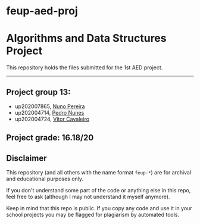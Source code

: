 # feup-aed-proj

# Algorithms and Data Structures Project


This repository holds the files submitted for the 1st AED project.

---

## Project group 13:
- up202007865, [Nuno Pereira](https://github.com/Naapperas)<br>
- up202004714, [Pedro Nunes](https://github.com/pedronunes19)<br>
- up202004724, [Vítor Cavaleiro](https://github.com/Cavaleiro132)<br>

## Project grade: 16.18/20

## Disclaimer

This repository (and all others with the name format `feup-*`) are for archival and educational purposes only.

If you don't understand some part of the code or anything else in this repo, feel free to ask (although I may not understand it myself anymore).

Keep in mind that this repo is public. If you copy any code and use it in your school projects you may be flagged for plagiarism by automated tools.
